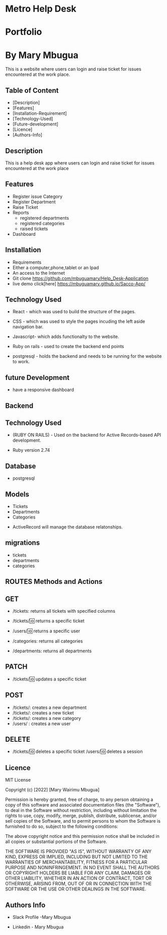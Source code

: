 # Metro Help Desk
# Portfolio
# By Mary Mbugua
<p>This is a website where users can login and raise ticket for issues encountered at the work place.</p>

## Table of Content
+ [Description]
+ [Features]
+ [Installation-Requirement]
+ [Technology-Used]
+ [Future-development]
+ [Licence]
+ [Authors-Info]
## Description
<p>This is a help desk app where users can login and raise ticket for issues encountered at the work place</p>

## Features
+ Register issue Category
+ Register Department
+ Raise Ticket
+ Reports
  + registered departments
  + registered categories
  + raised tickets
+ Dashboard


## Installation
+ Requirements
+ Either a computer,phone,tablet or an Ipad
+ An access to the Internet
+ Git clone https://github.com/mbuguamary/Help_Desk-Application
+ live demo click[here] https://mbuguamary.github.io/Sacco-App/

## Technology Used
+ React - which was used to build the structure of the pages.

+ CSS - which was used to style the pages incuding the left aside navigation bar.
+ Javascript- which adds functionalty to the website.
+ Ruby on rails - used to create the backend end points
+ postgresql - holds the backend and needs to be running for the website to work.

## future Development
+ have a  responsive dashboard

## Backend
## Technology Used
+ (RUBY ON RAILS) - Used on the backend for Active Records-based API development.
* Ruby version 2.74
## Database
+ postgresql
## Models
* Tickets
* Departments
* Categories
+ ActiveRecord will manage the database relatonships.

## migrations
+ tickets
+ departments
+ categories

## ROUTES Methods and Actions
## GET
+ /tickets: returns all tickets with specified columns

+ /tickets/:id: returns a specific ticket
+  /users/:id: returns a specific user
+ /categories: returns all categories

+ /departments: returns all departments

## PATCH
+ /tickets/:id: updates a specific ticket

## POST
+ /tickets/: creates a new department
+ /tickets/: creates a new ticket
+ /tickets/: creates a new category
+ /users/ : creates a new user

## DELETE
+ /tickets/:id: deletes a specific ticket
/users/:id: deletes a session

## Licence
<p>MIT License</p>

<p>Copyright (c) [2022] [Mary Wairimu Mbugua]</p>

<p>Permission is hereby granted, free of charge, to any person obtaining a copy of this software and associated documentation files (the "Software"), to deal in the Software without restriction, including without limitation the rights to use, copy, modify, merge, publish, distribute, sublicense, and/or sell copies of the Software, and to permit persons to whom the Software is furnished to do so, subject to the following conditions:

The above copyright notice and this permission notice shall be included in all copies or substantial portions of the Software.

THE SOFTWARE IS PROVIDED "AS IS", WITHOUT WARRANTY OF ANY KIND, EXPRESS OR IMPLIED, INCLUDING BUT NOT LIMITED TO THE WARRANTIES OF MERCHANTABILITY, FITNESS FOR A PARTICULAR PURPOSE AND NONINFRINGEMENT. IN NO EVENT SHALL THE AUTHORS OR COPYRIGHT HOLDERS BE LIABLE FOR ANY CLAIM, DAMAGES OR OTHER LIABILITY, WHETHER IN AN ACTION OF CONTRACT, TORT OR OTHERWISE, ARISING FROM, OUT OF OR IN CONNECTION WITH THE SOFTWARE OR THE USE OR OTHER DEALINGS IN THE SOFTWARE.</p>

## Authors Info
+ Slack Profile -Mary Mbugua

+ Linkedin - Mary Mbugua
